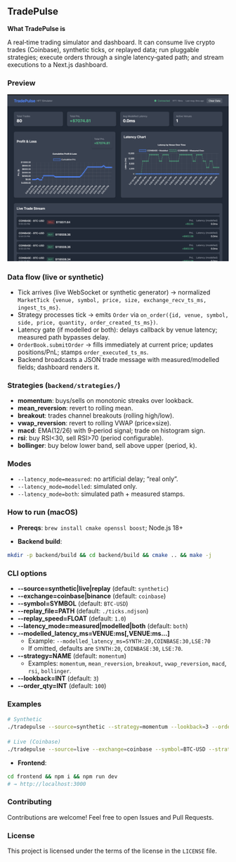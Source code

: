 ## TradePulse

**What TradePulse is**

A real‑time trading simulator and dashboard. It can consume live crypto trades (Coinbase), synthetic ticks, or replayed data; run pluggable strategies; execute orders through a single latency‑gated path; and stream executions to a Next.js dashboard.

### Preview

![TradePulse Dashboard Preview](docs/tradepulse_preview.png)

### Data flow (live or synthetic)

- Tick arrives (live WebSocket or synthetic generator) → normalized `MarketTick {venue, symbol, price, size, exchange_recv_ts_ms, ingest_ts_ms}`.
- Strategy processes tick → emits `Order` via `on_order({id, venue, symbol, side, price, quantity, order_created_ts_ms})`.
- Latency gate (if modelled or both): delays callback by venue latency; measured path bypasses delay.
- `OrderBook.submitOrder` → fills immediately at current price; updates positions/PnL; stamps `order_executed_ts_ms`.
- Backend broadcasts a JSON trade message with measured/modelled fields; dashboard renders it.

### Strategies (`backend/strategies/`)

- **momentum**: buys/sells on monotonic streaks over lookback.
- **mean_reversion**: revert to rolling mean.
- **breakout**: trades channel breakouts (rolling high/low).
- **vwap_reversion**: revert to rolling VWAP (price×size).
- **macd**: EMA(12/26) with 9‑period signal; trade on histogram sign.
- **rsi**: buy RSI<30, sell RSI>70 (period configurable).
- **bollinger**: buy below lower band, sell above upper (period, k).

### Modes

- `--latency_mode=measured`: no artificial delay; “real only”.
- `--latency_mode=modelled`: simulated only.
- `--latency_mode=both`: simulated path + measured stamps.

### How to run (macOS)

- **Prereqs**: `brew install cmake openssl boost`; Node.js 18+

- **Backend build**:

```bash
mkdir -p backend/build && cd backend/build && cmake .. && make -j
```

### CLI options

- **--source=synthetic|live|replay** (default: `synthetic`)
- **--exchange=coinbase|binance** (default: `coinbase`)
- **--symbol=SYMBOL** (default: `BTC-USD`)
- **--replay_file=PATH** (default: `./ticks.ndjson`)
- **--replay_speed=FLOAT** (default: `1.0`)
- **--latency_mode=measured|modelled|both** (default: `both`)
- **--modelled_latency_ms=VENUE:ms[,VENUE:ms...]**
  - Example: `--modelled_latency_ms=SYNTH:20,COINBASE:30,LSE:70`
  - If omitted, defaults are `SYNTH:20`, `COINBASE:30`, `LSE:70`.
- **--strategy=NAME** (default: `momentum`)
  - Examples: `momentum`, `mean_reversion`, `breakout`, `vwap_reversion`, `macd`, `rsi`, `bollinger`.
- **--lookback=INT** (default: `3`)
- **--order_qty=INT** (default: `100`)

### Examples

```bash
# Synthetic
./tradepulse --source=synthetic --strategy=momentum --lookback=3 --order_qty=100 --latency_mode=measured

# Live (Coinbase)
./tradepulse --source=live --exchange=coinbase --symbol=BTC-USD --strategy=breakout --lookback=20 --order_qty=50 --latency_mode=measured
```

- **Frontend**:

```bash
cd frontend && npm i && npm run dev
# → http://localhost:3000
```

### Contributing

Contributions are welcome! Feel free to open Issues and Pull Requests.

### License

This project is licensed under the terms of the license in the `LICENSE` file.
